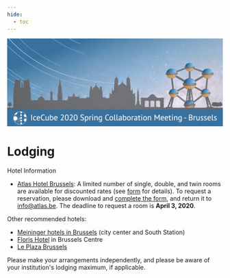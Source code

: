 ```yaml
---
hide:
  - toc
---
```


![2020 Spring Virtual Collaboration Meeting](IceCubeMeeting_FinalBanner_v2.png)

# Lodging


Hotel Information

* [Atlas Hotel Brussels](https://www.atlas-hotel.be/en/): A limited number of single, double, and twin rooms are available for discounted rates (see [form](https://drive.google.com/file/d/154GBi_N9J-LR2tqLg11WEdixf-bHeNS_/view?usp=sharing) for details). To request a reservation, please download and [complete the form](https://drive.google.com/file/d/154GBi_N9J-LR2tqLg11WEdixf-bHeNS_/view?usp=sharing), and return it to info@atlas.be. The deadline to request a room is **April 3, 2020**.

Other recommended hotels:

* [Meininger hotels in Brussels](https://www.meininger-hotels.com/en/hotels/brussels/) (city center and South Station)
* [Floris Hotel](https://www.florishotelarlequin.be/en/) in Brussels Centre
* [Le Plaza Brussels](https://www.leplaza-brussels.be/nl/)

Please make your arrangements independently, and please be aware of your institution's lodging maximum, if applicable.
